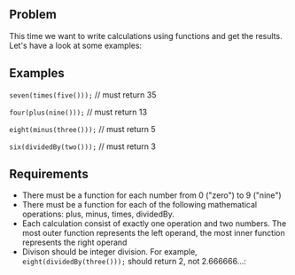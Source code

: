## Problem

This time we want to write calculations using functions and get the results. 
Let's have a look at some examples:

## Examples

`seven(times(five()));` // must return 35

`four(plus(nine()));` // must return 13

`eight(minus(three()));` // must return 5

`six(dividedBy(two()));` // must return 3

## Requirements

- There must be a function for each number from 0 ("zero") to 9 ("nine")
- There must be a function for each of the following mathematical 
operations: plus, minus, times, dividedBy. 
- Each calculation consist of exactly one operation and two numbers. The most 
outer function represents the left operand, the most inner function 
represents the right operand
- Divison should be integer division. For example, `eight(dividedBy(three()));`
should return 2, not 2.666666...:
